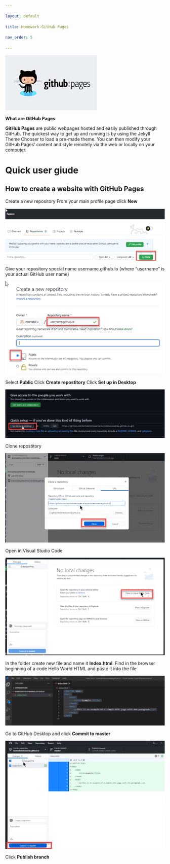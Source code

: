 ```yaml
---

layout: default

title: Homework-GitHub Pages

nav_order: 5

---
```


![githubpages](./images/githubpages.jpg)

**What are GitHub Pages**

**GitHub Pages** are public webpages hosted and easily published through GitHub. The quickest way to get up and running is by using the Jekyll Theme Chooser to load a pre-made theme. You can then modify your GitHub Pages’ content and style remotely via the web or locally on your computer.

**Quick user giude**
===

## How to create a website with GitHub Pages

Create a new repository
From your main profile page click **New** 

![gitpagesnew](./images/gitpagesnew.png)

Give your repository special name username.github.io (where “username” is your actual GitHub user name)
   
![gitpagesio](./images/gitpagesio.png)

Select **Public**
Click **Create repostitory**
Click **Set up in Desktop**
   
![gitpagessetup](./images/gitpagessetup.png)

Clone repostitory

![gitpagesclone](./images/gitpagesclone.png)

Open in Visual Studio Code

![gitpagesvsc](./images/gitpagesvsc.png)

In the  folder create new file and name it **Index.html**. Find in the browser beginning of a code Hello World HTML and paste it into the file

![gitpagesindex](./images/gitpagesindex.png) 

Go to GitHub Desktop and click **Commit to master**

![gitpagescommit](./images/gitpagescommit.png)

Click **Publish branch** 



